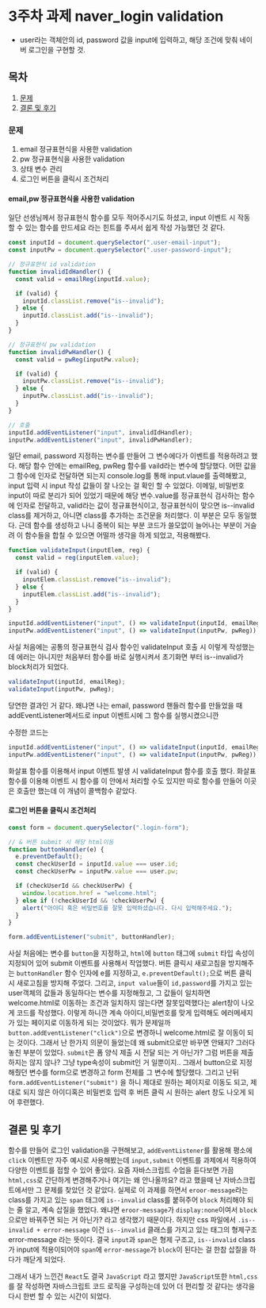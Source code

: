# 3주차 과제 naver_login validation

- user라는 객체안의 id, password 값을 input에 입력하고, 해당 조건에 맞춰 네이버 로그인을 구현할 것.

## 목차

1. [문제](#문제)
1. [결론 및 후기](#결론-및-후기)

### 문제

1. email 정규표현식을 사용한 validation
2. pw 정규표현식을 사용한 validation
3. 상태 변수 관리
4. 로그인 버튼을 클릭시 조건처리

#### email,pw 정규표현식을 사용한 validation

일단 선생님께서 정규표현식 함수를 모두 적어주시기도 하셨고, input 이벤트 시 작동 할 수 있는 함수를 만드세요 라는 힌트를 주셔서 쉽게 작성 가능했던 것 같다.

```javascript
const inputId = document.querySelector(".user-email-input");
const inputPw = document.querySelector(".user-password-input");

// 정규표현식 id validation
function invalidIdHandler() {
  const valid = emailReg(inputId.value);

  if (valid) {
    inputId.classList.remove("is--invalid");
  } else {
    inputId.classList.add("is--invalid");
  }
}

// 정규표현식 pw validation
function invalidPwHandler() {
  const valid = pwReg(inputPw.value);

  if (valid) {
    inputPw.classList.remove("is--invalid");
  } else {
    inputPw.classList.add("is--invalid");
  }
}

// 호출
inputId.addEventListener("input", invalidIdHandler);
inputPw.addEventListener("input", invalidPwHandler);
```

일단 email, password 지정하는 변수를 만들어 그 변수에다가 이벤트를 적용하려고 했다. 해당 함수 안에는 emailReg, pwReg 함수를 vaild라는 변수에 할당했다.
어떤 값을 그 함수에 인자로 전달하면 되는지 console.log를 통해 input.vlaue를 출력해봤고, input 입력 시 input 작성 값들이 잘 나오는 걸 확인 할 수 있었다.
이메일, 비밀번호 input이 따로 분리가 되어 있었기 때문에 해당 변수.value를 정규표현식 검사하는 함수에 인자로 전달하고, valid라는 값이 정규표현식이고, 정규표현식이 맞으면 is--invalid class를 제거하고, 아니면 class를 추가하는 조건문을 처리했다. 이 부분은 모두 동일했다. 근데 함수를 생성하고 나니 중복이 되는 부분 코드가 쓸모없이 늘어나는 부분이 거슬려 이 함수들을 합칠 수 있으면 어떨까 생각을 하게 되었고, 적용해봤다.

```javascript
function validateInput(inputElem, reg) {
  const valid = reg(inputElem.value);

  if (valid) {
    inputElem.classList.remove("is--invalid");
  } else {
    inputElem.classList.add("is--invalid");
  }
}

inputId.addEventListener("input", () => validateInput(inputId, emailReg));
inputPw.addEventListener("input", () => validateInput(inputPw, pwReg));
```

사실 처음에는 공통의 정규표현식 검사 함수인 validateInput 호출 시 이렇게 작성했는데 에러는 아니지만 처음부터 함수를 바로 실행시켜서 초기화면 부터 is--invalid가 block처리가 되었다.

```javascript
validateInput(inputId, emailReg);
validateInput(inputPw, pwReg);
```

당연한 결과인 거 같다. 왜냐면 나는 email, password 핸들러 함수를 만들었을 때
addEventListener메서드로 input 이벤트시에 그 함수를 실행시켰으니깐

수정한 코드는

```javascript
inputId.addEventListener("input", () => validateInput(inputId, emailReg));
inputPw.addEventListener("input", () => validateInput(inputPw, pwReg));
```

화살표 함수를 이용해서 input 이벤트 발생 시 validateInput 함수를 호출 했다.
화살표 함수를 이용해 이벤트 시 함수를 이 안에서 처리할 수도 있지만 따로 함수를 만들어 이곳은 호출만 했는데 이 개념이 콜백함수 같았다.

#### 로그인 버튼을 클릭시 조건처리

```javaScript
const form = document.querySelector(".login-form");

// & 버튼 submit 시 해당 html이동
function buttonHandler(e) {
  e.preventDefault();
  const checkUserId = inputId.value === user.id;
  const checkUserPw = inputPw.value === user.pw;

  if (checkUserId && checkUserPw) {
    window.location.href = "welcome.html";
  } else if (!checkUserId && !checkUserPw) {
    alert("아이디 혹은 비밀번호를 잘못 입력하셨습니다. 다시 입력해주세요.");
  }
}

form.addEventListener("submit", buttonHandler);
```

사실 처음에는 변수를 `button`을 지정하고, `html`에 `button` 태그에 `submit` 타입 속성이 지정되어 있어 submit 이벤트를 사용해서 작업했다.
버튼 클릭시 새로고침을 방지해주는 `buttonHandler` 함수 인자에 e를 지정하고, `e.preventDefault();`으로 버튼 클릭 시 새로고침을 방지해 주었다.
그리고, `input value`들이 `id,password`를 가지고 있는 user객체의 값들과 동일하다는 변수를 지정해줬고, 그 값들이 일치하면 welcome.html로 이동하는 조건과 일치하지 않는다면 잘못입력했다는 alert창이 나오게 코드를 작성했다.
이렇게 하니깐 계속 아이디,비밀번호를 맞게 입력해도 에러메세지가 있는 페이지로 이동하게 되는 것이었다. 뭐가 문제일까 `button.addEventListener("click")`으로 변경하니 welcome.html로 잘 이동이 되는 것이다. 그래서 난 한가지 의문이 들었는데 왜 submit으로만 바꾸면 안돼지? 그러다 놓친 부분이 있었다. `submit`은 폼 양식 제출 시 전달 되는 거 아닌가? 그럼 버튼을 제출 하지는 않지 않나? 그냥 type속성이 submit인 거 일뿐이지.. 그래서 button으로 지정해줬던 변수를 form으로 변경하고 form 전체를 그 변수에 할당했다. 그리고 난뒤 `form.addEventListener("submit")` 을 하니 제대로 원하는 페이지로 이동도 되고, 제대로 되지 않은 아이디혹은 비밀번호 입력 후 버튼 클릭 시 원하는 alert 창도 나오게 되어 후련했다.

## 결론 및 후기

함수를 만들어 로그인 validation을 구현해보고, `addEventListener`를 활용해 평소에 `click` 이벤트만 자주 예시로 사용해봤는데 `input,submit` 이벤트를 과제에서 적용하여 다양한 이벤트를 접할 수 있어 좋았다.
요즘 자바스크립트 수업을 듣다보면 가끔 `html,css`로 간단하게 변경해주거나 여기는 왜 안나올까요? 라고 했을때 난 자바스크립트에서만 그 문제를 찾았던 것 같았다. 실제로 이 과제를 하면서 `eroor-message`라는 class를 가지고 있는 `span` 태그에 `is--invalid` class를 붙혀주어 `block` 처리해야 되는 줄 알고, 계속 삽질을 했었다. 왜냐면 `eroor-message`가 `display:none`이여서 `block` 으로만 바꿔주면 되는 거 아닌가? 라고 생각했기 때문이다. 하지만 css 파일에서 `.is--invalid + error-message` 이건 `is--invalid` 클래스를 가지고 있는 태그의 형제구조 error-message 라는 뜻이다. 결국 `input`과 `span`은 형제 구조고, `is--invalid` class가 input에 적용이되어야 `span`에 `error-message`가 `block`이 된다는 걸 한참 삽질을 하다가 깨닫게 되었다.

그래서 내가 느낀건 `React`도 결국 `JavaScript` 라고 했지만 `JavaScript`또한 `html,css`를 잘 작성하면 자바스크립트 코드 로직을 구성하는데 있어 더 편리할 것 같다는 생각을 다시 한번 할 수 있는 시간이 되었다.
